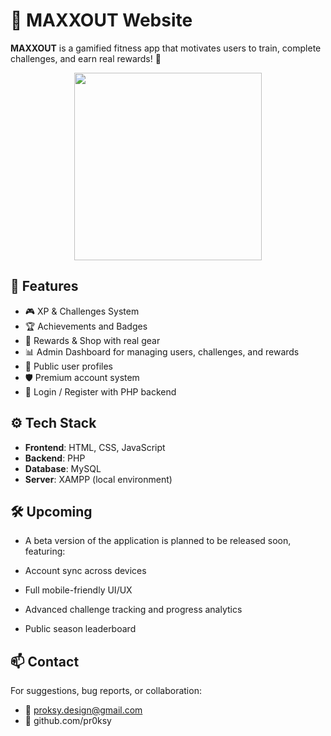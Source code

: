 # 💪 MAXXOUT Website

**MAXXOUT** is a gamified fitness app that motivates users to train, complete challenges, and earn real rewards! 🎯

<p align="center">
  <img src="https://i.imgur.com/wV76Ke8.png" width="300"/>
</p>

## 🚀 Features

- 🎮 XP & Challenges System
- 🏆 Achievements and Badges
- 🎁 Rewards & Shop with real gear
- 📊 Admin Dashboard for managing users, challenges, and rewards
- 👤 Public user profiles
- 🛡️ Premium account system
- 🔐 Login / Register with PHP backend


## ⚙️ Tech Stack

- **Frontend**: HTML, CSS, JavaScript
- **Backend**: PHP
- **Database**: MySQL
- **Server**: XAMPP (local environment)


## 🛠 Upcoming

- A beta version of the application is planned to be released soon, featuring:

- Account sync across devices

- Full mobile-friendly UI/UX

- Advanced challenge tracking and progress analytics

- Public season leaderboard


## 📫 Contact

For suggestions, bug reports, or collaboration:

- 📧 proksy.design@gmail.com
- 🔗 github.com/pr0ksy
